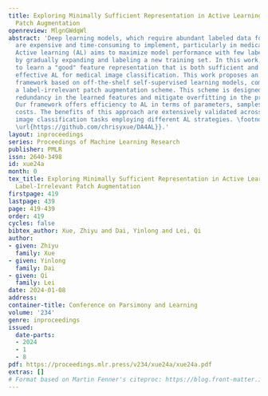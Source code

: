 ```yaml
---
title: Exploring Minimally Sufficient Representation in Active Learning through Label-Irrelevant
  Patch Augmentation
openreview: MlgnGWdqWl
abstract: 'Deep learning models, which require abundant labeled data for training,
  are expensive and time-consuming to implement, particularly in medical imaging.
  Active learning (AL) aims to maximize model performance with few labeled samples
  by gradually expanding and labeling a new training set. In this work, we intend
  to learn a "good" feature representation that is both sufficient and minimal, facilitating
  effective AL for medical image classification. This work proposes an efficient AL
  framework based on off-the-shelf self-supervised learning models, complemented by
  a label-irrelevant patch augmentation scheme. This scheme is designed to reduce
  redundancy in the learned features and mitigate overfitting in the progress of AL.
  Our framework offers efficiency to AL in terms of parameters, samples, and computational
  costs. The benefits of this approach are extensively validated across various medical
  image classification tasks employing different AL strategies. \footnote{Source Codes:
  \url{https://github.com/chrisyxue/DA4AL}}.'
layout: inproceedings
series: Proceedings of Machine Learning Research
publisher: PMLR
issn: 2640-3498
id: xue24a
month: 0
tex_title: Exploring Minimally Sufficient Representation in Active Learning through
  Label-Irrelevant Patch Augmentation
firstpage: 419
lastpage: 439
page: 419-439
order: 419
cycles: false
bibtex_author: Xue, Zhiyu and Dai, Yinlong and Lei, Qi
author:
- given: Zhiyu
  family: Xue
- given: Yinlong
  family: Dai
- given: Qi
  family: Lei
date: 2024-01-08
address:
container-title: Conference on Parsimony and Learning
volume: '234'
genre: inproceedings
issued:
  date-parts:
  - 2024
  - 1
  - 8
pdf: https://proceedings.mlr.press/v234/xue24a/xue24a.pdf
extras: []
# Format based on Martin Fenner's citeproc: https://blog.front-matter.io/posts/citeproc-yaml-for-bibliographies/
---
```

